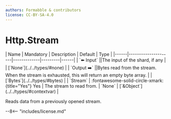 ```yaml
---
authors: Formabble & contributors
license: CC-BY-SA-4.0
---
```



# Http.Stream

<div class="sh-parameters" markdown="1">
| Name | Mandatory | Description | Default | Type |
|------|---------------------|-------------|---------|------|
| `⬅️ Input` ||The input of the shard, if any | | [`None`](../../types/#none) |
| `Output ➡️` ||Bytes read from the stream. When the stream is exhausted, this will return an empty byte array. | | [`Bytes`](../../types/#bytes) |
| `Stream` | :fontawesome-solid-circle-xmark:{title="Yes"} Yes  | The stream to read from. | `None` | [`&Object`](../../types/#contextvar) |

</div>

Reads data from a previously opened stream.

--8<-- "includes/license.md"

